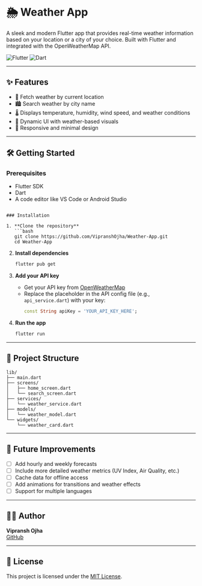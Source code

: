 # 🌦️ Weather App

A sleek and modern Flutter app that provides real-time weather information based on your location or a city of your choice. Built with Flutter and integrated with the OpenWeatherMap API.

![Flutter](https://img.shields.io/badge/Flutter-02569B?style=for-the-badge&logo=flutter&logoColor=white)
![Dart](https://img.shields.io/badge/Dart-0175C2?style=for-the-badge&logo=dart&logoColor=white)

---

## ✨ Features

- 📍 Fetch weather by current location
- 🏙️ Search weather by city name
- 🌡️ Displays temperature, humidity, wind speed, and weather conditions
- 🌈 Dynamic UI with weather-based visuals
- 📱 Responsive and minimal design

---

## 🛠️ Getting Started

### Prerequisites
- Flutter SDK
- Dart
- A code editor like VS Code or Android Studio
```

### Installation

1. **Clone the repository**
   ```bash
   git clone https://github.com/VipranshOjha/Weather-App.git
   cd Weather-App
   ```

2. **Install dependencies**
   ```bash
   flutter pub get
   ```

3. **Add your API key**

   - Get your API key from [OpenWeatherMap](https://openweathermap.org/api)
   - Replace the placeholder in the API config file (e.g., `api_service.dart`) with your key:
     ```dart
     const String apiKey = 'YOUR_API_KEY_HERE';
     ```

4. **Run the app**
   ```bash
   flutter run
   ```

---

## 📁 Project Structure

```
lib/
├── main.dart
├── screens/
│   ├── home_screen.dart
│   └── search_screen.dart
├── services/
│   └── weather_service.dart
├── models/
│   └── weather_model.dart
└── widgets/
    └── weather_card.dart
```

---

## 🚧 Future Improvements

- [ ] Add hourly and weekly forecasts
- [ ] Include more detailed weather metrics (UV Index, Air Quality, etc.)
- [ ] Cache data for offline access
- [ ] Add animations for transitions and weather effects
- [ ] Support for multiple languages

---

## 🙋‍♂️ Author

**Vipransh Ojha**  
[GitHub](https://github.com/VipranshOjha)

---

## 📄 License

This project is licensed under the [MIT License](LICENSE).
